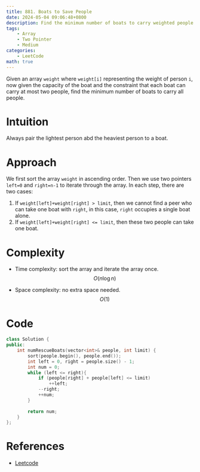 ```yaml
---
title: 881. Boats to Save People
date: 2024-05-04 09:06:48+0800
description: Find the minimum number of boats to carry weighted people.
tags: 
    - Array
    - Two Pointer
    - Medium
categories:
    - LeetCode
math: true
---
```


Given an array `weight` where `weight[i]` representing the weight of person `i`, now given the capacity of the boat and the constraint that each boat can carry at most two people, find the minimum number of boats to carry all people.

# Intuition
Always pair the lightest person abd the heaviest person to a boat.

# Approach
We first sort the array `weight` in ascending order. Then we use two pointers `left=0` and `right=n-1` to iterate through the array. In each step, there are two cases:
1. If `weight[left]+weight[right] > limit`, then we cannot find a peer who can take one boat with `right`, in this case, `right` occupies a single boat alone.
2. If `weight[left]+weight[right] <= limit`, then these two people can take one boat.


# Complexity
- Time complexity: sort the array and iterate the array once.
$$ O(n\log n) $$

- Space complexity: no extra space needed.
$$ O(1) $$

# Code
```c++
class Solution {
public:
    int numRescueBoats(vector<int>& people, int limit) {
        sort(people.begin(), people.end());
        int left = 0, right = people.size() - 1;
        int num = 0;
        while (left <= right){
            if (people[right] + people[left] <= limit)
                ++left;
            --right;
            ++num;
        }
        
        return num;
    }
};
```


# References
- [Leetcode](https://leetcode.com/problems/boats-to-save-people/description/)